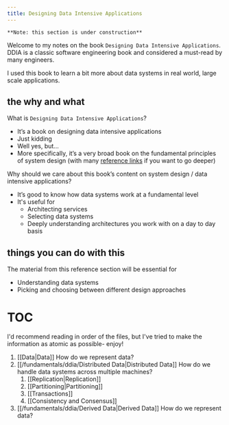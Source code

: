 ```yaml
---
title: Designing Data Intensive Applications
---
```

`**Note: this section is under construction**`

Welcome to my notes on the book `Designing Data Intensive Applications`. DDIA is a classic software engineering book and considered a must-read by many engineers.

I used this book to learn a bit more about data systems in real world, large scale applications.

## the why and what

What is `Designing Data Intensive Applications`? 
- It’s a book on designing data intensive applications
- Just kidding
- Well yes, but…
- More specifically, it’s a very broad book on the fundamental principles of system design (with many [reference links](https://github.com/ept/ddia-references) if you want to go deeper)

Why should we care about this book’s content on system design / data intensive applications?
- It’s good to know how data systems work at a fundamental level
- It's useful for 
	- Architecting services
	- Selecting data systems
	- Deeply understanding architectures you work with on a day to day basis

## things you can do with this

The material from this reference section will be essential for
- Understanding data systems
- Picking and choosing between different design approaches

# TOC

I'd recommend reading in order of the files, but I've tried to make the information as atomic as possible- enjoy!

1. [[Data|Data]] How do we represent data? 
1. [[/fundamentals/ddia/Distributed Data|Distributed Data]] How do we handle data systems across multiple machines?
	1. [[Replication|Replication]] 
	2. [[Partitioning|Partitioning]] 
	3. [[Transactions]]
	4. [[Consistency and Consensus]]
2. [[/fundamentals/ddia/Derived Data|Derived Data]] How do we represent data? 

